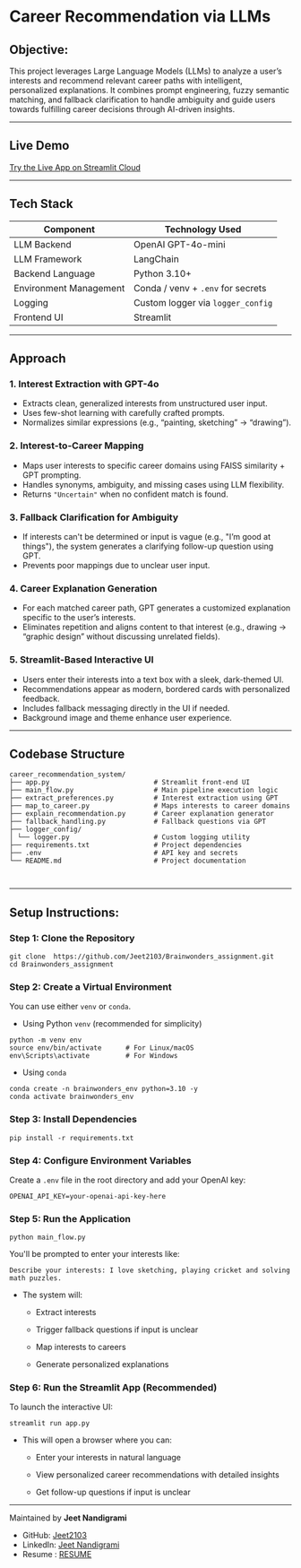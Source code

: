 # Career Recommendation via LLMs

## Objective:
This project leverages Large Language Models (LLMs) to analyze a user’s interests and recommend relevant career paths with intelligent, personalized explanations. It combines prompt engineering, fuzzy semantic matching, and fallback clarification to handle ambiguity and guide users towards fulfilling career decisions through AI-driven insights.

---

## Live Demo

[Try the Live App on Streamlit Cloud](https://careerrecommendationsystem1.streamlit.app/) 

---


## Tech Stack

| Component                | Technology Used                     |
|--------------------------|-------------------------------------|
| LLM Backend              | OpenAI GPT-4o-mini                  |
| LLM Framework            | LangChain                           |
| Backend Language         | Python 3.10+                        |
| Environment Management   | Conda / venv + `.env` for secrets   |
| Logging                  | Custom logger via `logger_config`   |
| Frontend UI              | Streamlit                           |

---

## Approach

### 1. **Interest Extraction with GPT-4o**
- Extracts clean, generalized interests from unstructured user input.
- Uses few-shot learning with carefully crafted prompts.
- Normalizes similar expressions (e.g., “painting, sketching” → “drawing”).

### 2. **Interest-to-Career Mapping**
- Maps user interests to specific career domains using FAISS similarity + GPT prompting.
- Handles synonyms, ambiguity, and missing cases using LLM flexibility.
- Returns `"Uncertain"` when no confident match is found.

### 3. **Fallback Clarification for Ambiguity**
- If interests can't be determined or input is vague (e.g., "I’m good at things"), the system generates a clarifying follow-up question using GPT.
- Prevents poor mappings due to unclear user input.

### 4. **Career Explanation Generation**
- For each matched career path, GPT generates a customized explanation specific to the user’s interests.
- Eliminates repetition and aligns content to that interest (e.g., drawing → “graphic design” without discussing unrelated fields).

### 5. **Streamlit-Based Interactive UI**
- Users enter their interests into a text box with a sleek, dark-themed UI.
- Recommendations appear as modern, bordered cards with personalized feedback.
- Includes fallback messaging directly in the UI if needed.
- Background image and theme enhance user experience.

---
## Codebase Structure 

```
career_recommendation_system/
├── app.py                          # Streamlit front-end UI
├── main_flow.py                    # Main pipeline execution logic
├── extract_preferences.py          # Interest extraction using GPT
├── map_to_career.py                # Maps interests to career domains
├── explain_recommendation.py       # Career explanation generator
├── fallback_handling.py            # Fallback questions via GPT
├── logger_config/
│ └── logger.py                     # Custom logging utility
├── requirements.txt                # Project dependencies
├── .env                            # API key and secrets
└── README.md                       # Project documentation



```

---

## Setup Instructions:

###  Step 1: Clone the Repository
```
git clone  https://github.com/Jeet2103/Brainwonders_assignment.git
cd Brainwonders_assignment

```

### Step 2: Create a Virtual Environment
You can use either  `venv` or `conda`.

- Using Python `venv` (recommended for simplicity)
```
python -m venv env
source env/bin/activate      # For Linux/macOS
env\Scripts\activate         # For Windows

```
- Using `conda`
```
conda create -n brainwonders_env python=3.10 -y
conda activate brainwonders_env

```

### Step 3: Install Dependencies
```
pip install -r requirements.txt

```

###  Step 4: Configure Environment Variables
Create a   `.env` file in the root directory and add your OpenAI key:
```
OPENAI_API_KEY=your-openai-api-key-here

```

###  Step 5: Run the Application

```
python main_flow.py

```
You'll be prompted to enter your interests like:
```
Describe your interests: I love sketching, playing cricket and solving math puzzles.

```

- The system will:

    - Extract interests

    - Trigger fallback questions if input is unclear

    - Map interests to careers

    - Generate personalized explanations

### Step 6: Run the Streamlit App (Recommended)
To launch the interactive UI:
```
streamlit run app.py

```

- This will open a browser where you can:

    - Enter your interests in natural language

    - View personalized career recommendations with detailed insights

    - Get follow-up questions if input is unclear

---

Maintained by **Jeet Nandigrami**  
- GitHub: [Jeet2103](https://github.com/Jeet2103)  
- LinkedIn: [Jeet Nandigrami](https://www.linkedin.com/in/jeet-nandigrami/)
- Resume : [RESUME](https://drive.google.com/file/d/1Zvm0yAK--t_K-lNBpLnDFA2Lz41ZBqvX/view?usp=sharing)
